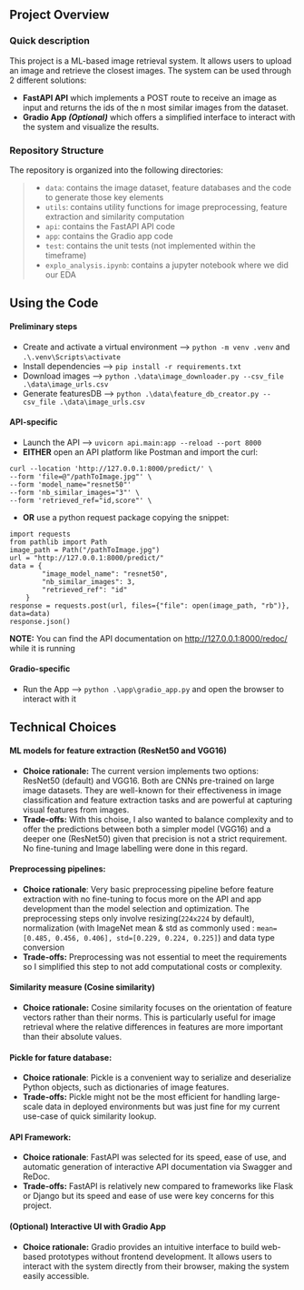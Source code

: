 ## Project Overview

### Quick description
This project is a ML-based image retrieval system. It allows users to upload an image and retrieve the closest images. The system can be used through 2 different solutions:
* **FastAPI API** which implements a POST route to receive an image as input and returns the ids of the n most similar images from the dataset.
* **Gradio App *(Optional)*** which offers a simplified interface to interact with the system and visualize the results.

### Repository Structure
The repository is organized into the following directories:

>* `data`: contains the image dataset, feature databases and the code to generate those key elements
>* `utils`: contains utility functions for image preprocessing, feature extraction and similarity computation
>* `api`: contains the FastAPI API code
>* `app`: contains the Gradio app code
>* `test`: contains the unit tests (not implemented within the timeframe)
>* `explo_analysis.ipynb`: contains a jupyter notebook where we did our EDA

## Using the Code

#### Preliminary steps
* Create and activate a virtual environment --> `python -m venv .venv` and `.\.venv\Scripts\activate`
* Install dependencies --> `pip install -r requirements.txt`
* Download images --> `python .\data\image_downloader.py --csv_file .\data\image_urls.csv`
* Generate featuresDB --> `python .\data\feature_db_creator.py --csv_file .\data\image_urls.csv`

#### API-specific
* Launch the API --> `uvicorn api.main:app --reload --port 8000`
* **EITHER** open an API platform like Postman and import the curl:
```
curl --location 'http://127.0.0.1:8000/predict/' \
--form 'file=@"/pathToImage.jpg"' \
--form 'model_name="resnet50"'
--form 'nb_similar_images="3"' \
--form 'retrieved_ref="id,score"' \
```

* **OR** use a python request package copying the snippet:

```
import requests
from pathlib import Path
image_path = Path("/pathToImage.jpg")
url = "http://127.0.0.1:8000/predict/"
data = {
        "image_model_name": "resnet50",
        "nb_similar_images": 3,
        "retrieved_ref": "id"
    }
response = requests.post(url, files={"file": open(image_path, "rb")}, data=data)
response.json()
```

**NOTE:** You can find the API documentation on http://127.0.0.1:8000/redoc/ while it is running

#### Gradio-specific

* Run the App --> `python .\app\gradio_app.py` and open the browser to interact with it


## Technical Choices

#### ML models for feature extraction (ResNet50 and VGG16)

* **Choice rationale:** The current version implements two options: ResNet50 (default) and VGG16. Both are CNNs pre-trained on large image datasets. They are well-known for their effectiveness in image classification and feature extraction tasks and are powerful at capturing visual features from images.
* **Trade-offs:** With this choise, I also wanted to balance complexity and to offer the predictions between both a simpler model (VGG16) and a deeper one (ResNet50) given that precision is not a strict requirement. No fine-tuning and Image labelling were done in this regard.

#### Preprocessing pipelines:

* **Choice rationale**: Very basic preprocessing pipeline before feature extraction with no fine-tuning to focus more on the API and app development than the model selection and optimization. The preprocessing steps only involve resizing(`224x224` by default), normalization (with ImageNet mean & std as commonly used : `mean=[0.485, 0.456, 0.406], std=[0.229, 0.224, 0.225]`) and data type conversion 
* **Trade-offs:** Preprocessing was not essential to meet the requirements so I simplified this step to not add computational costs or complexity.

#### Similarity measure (Cosine similarity)

* **Choice rationale:** Cosine similarity focuses on the orientation of feature vectors rather than their norms. This is particularly useful for image retrieval where the relative differences in features are more important than their absolute values.

#### Pickle for fature database:

* **Choice rationale**: Pickle is a convenient way to serialize and deserialize Python objects, such as dictionaries of image features.
* **Trade-offs:** Pickle might not be the most efficient for handling large-scale data in deployed environments but was just fine for my current use-case of quick similarity lookup.

#### API Framework:

* **Choice rationale**: FastAPI was selected for its speed, ease of use, and automatic generation of interactive API documentation via Swagger and ReDoc.
* **Trade-offs:** FastAPI is relatively new compared to frameworks like Flask or Django but its speed and ease of use were key concerns for this project.

#### (Optional) Interactive UI with Gradio App

* **Choice rationale:** Gradio provides an intuitive interface to build web-based prototypes without frontend development. It allows users to interact with the system directly from their browser, making the system easily accessible.
